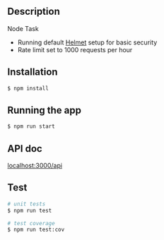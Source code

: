 ## Description

Node Task

- Running default [Helmet](https://github.com/helmetjs/helmet) setup for basic security
- Rate limit set to 1000 requests per hour

## Installation

```bash
$ npm install
```

## Running the app

```bash
$ npm run start
```

## API doc

[localhost:3000/api](localhost:3000/api)

## Test

```bash
# unit tests
$ npm run test

# test coverage
$ npm run test:cov
```
